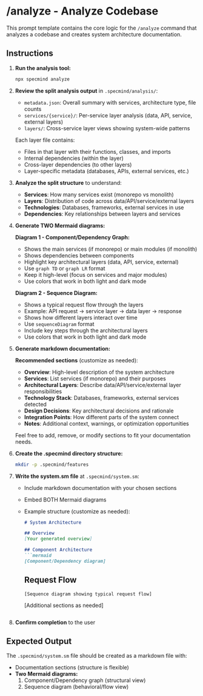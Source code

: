 # /analyze - Analyze Codebase

This prompt template contains the core logic for the `/analyze` command that analyzes a codebase and creates system architecture documentation.

## Instructions

1. **Run the analysis tool:**
   ```bash
   npx specmind analyze
   ```

2. **Review the split analysis output** in `.specmind/analysis/`:
   - `metadata.json`: Overall summary with services, architecture type, file counts
   - `services/{service}/`: Per-service layer analysis (data, API, service, external layers)
   - `layers/`: Cross-service layer views showing system-wide patterns

   Each layer file contains:
   - Files in that layer with their functions, classes, and imports
   - Internal dependencies (within the layer)
   - Cross-layer dependencies (to other layers)
   - Layer-specific metadata (databases, APIs, external services, etc.)

3. **Analyze the split structure** to understand:
   - **Services**: How many services exist (monorepo vs monolith)
   - **Layers**: Distribution of code across data/API/service/external layers
   - **Technologies**: Databases, frameworks, external services in use
   - **Dependencies**: Key relationships between layers and services

4. **Generate TWO Mermaid diagrams:**

   **Diagram 1 - Component/Dependency Graph:**
   - Shows the main services (if monorepo) or main modules (if monolith)
   - Shows dependencies between components
   - Highlight key architectural layers (data, API, service, external)
   - Use `graph TD` or `graph LR` format
   - Keep it high-level (focus on services and major modules)
   - Use colors that work in both light and dark mode

   **Diagram 2 - Sequence Diagram:**
   - Shows a typical request flow through the layers
   - Example: API request → service layer → data layer → response
   - Shows how different layers interact over time
   - Use `sequenceDiagram` format
   - Include key steps through the architectural layers
   - Use colors that work in both light and dark mode

5. **Generate markdown documentation:**

   **Recommended sections** (customize as needed):
   - **Overview**: High-level description of the system architecture
   - **Services**: List services (if monorepo) and their purposes
   - **Architectural Layers**: Describe data/API/service/external layer responsibilities
   - **Technology Stack**: Databases, frameworks, external services detected
   - **Design Decisions**: Key architectural decisions and rationale
   - **Integration Points**: How different parts of the system connect
   - **Notes**: Additional context, warnings, or optimization opportunities

   Feel free to add, remove, or modify sections to fit your documentation needs.

6. **Create the .specmind directory structure:**
   ```bash
   mkdir -p .specmind/features
   ```

7. **Write the system.sm file** at `.specmind/system.sm`:
   - Include markdown documentation with your chosen sections
   - Embed BOTH Mermaid diagrams
   - Example structure (customize as needed):
     ```markdown
     # System Architecture

     ## Overview
     [Your generated overview]

     ## Component Architecture
     ```mermaid
     [Component/Dependency diagram]
     ```

     ## Request Flow
     ```mermaid
     [Sequence diagram showing typical request flow]
     ```

     [Additional sections as needed]
     ```

8. **Confirm completion** to the user

## Expected Output

The `.specmind/system.sm` file should be created as a markdown file with:
- Documentation sections (structure is flexible)
- **Two Mermaid diagrams:**
  1. Component/Dependency graph (structural view)
  2. Sequence diagram (behavioral/flow view)
